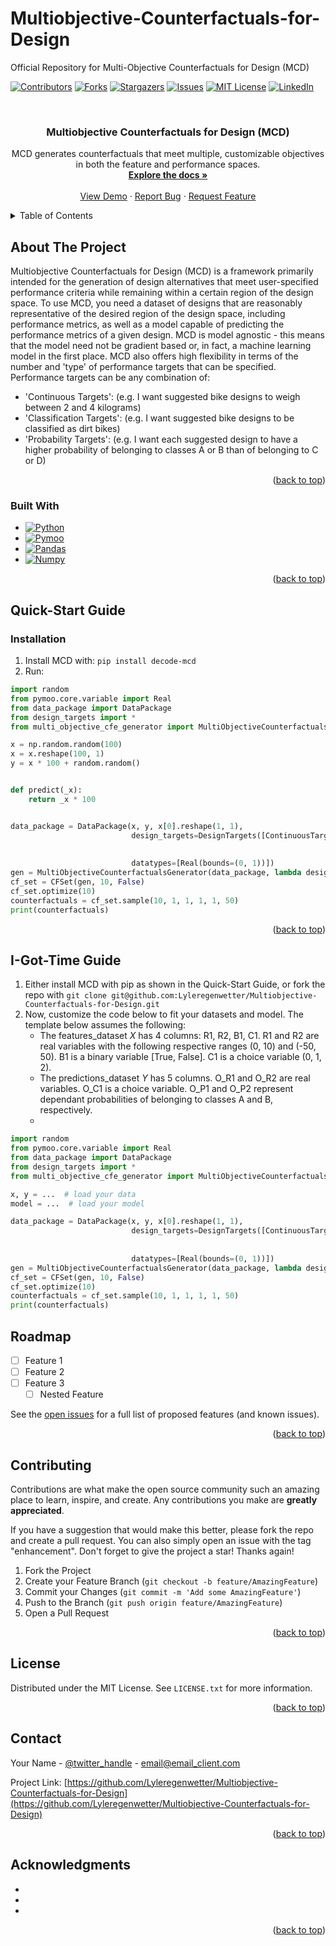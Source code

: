 # Multiobjective-Counterfactuals-for-Design

Official Repository for Multi-Objective Counterfactuals for Design (MCD)

[![Contributors][contributors-shield]][contributors-url]
[![Forks][forks-shield]][forks-url]
[![Stargazers][stars-shield]][stars-url]
[![Issues][issues-shield]][issues-url]
[![MIT License][license-shield]][license-url]
[![LinkedIn][linkedin-shield]][linkedin-url]



<!-- PROJECT LOGO -->
<br />
<div align="center">

[//]: # (  <a href="https://github.com/Lyleregenwetter/Multiobjective-Counterfactuals-for-Design">)

[//]: # (    <img src="images/logo.png" alt="Logo" width="80" height="80">)

[//]: # (  </a>)

<h3 align="center">Multiobjective Counterfactuals for Design (MCD)</h3>

  <p align="center">
    MCD generates counterfactuals that meet multiple, customizable objectives in both the feature and performance spaces.  
    <br />
    <a href="https://github.com/Lyleregenwetter/Multiobjective-Counterfactuals-for-Design"><strong>Explore the docs »</strong></a>
    <br />
    <br />
    <a href="https://github.com/Lyleregenwetter/Multiobjective-Counterfactuals-for-Design">View Demo</a>
    ·
    <a href="https://github.com/Lyleregenwetter/Multiobjective-Counterfactuals-for-Design/issues">Report Bug</a>
    ·
    <a href="https://github.com/Lyleregenwetter/Multiobjective-Counterfactuals-for-Design/issues">Request Feature</a>
  </p>
</div>



<!-- TABLE OF CONTENTS -->
<details>
  <summary>Table of Contents</summary>
  <ol>
    <li>
      <a href="#about-the-project">About The Project</a>
      <ul>
        <li><a href="#built-with">Built With</a></li>
      </ul>
    </li>
    <li>
      <a href="#getting-started">Quick-Start Guide</a>
      <ul>
        <li><a href="#prerequisites">Prerequisites</a></li>
        <li><a href="#installation">Installation</a></li>
      </ul>
    </li>
    <li><a href="#usage">Quick-Start Guide</a></li>
    <li><a href="#roadmap">Roadmap</a></li>
    <li><a href="#contributing">Contributing</a></li>
    <li><a href="#license">License</a></li>
    <li><a href="#contact">Contact</a></li>
    <li><a href="#acknowledgments">Acknowledgments</a></li>
  </ol>
</details>



<!-- ABOUT THE PROJECT -->

## About The Project

Multiobjective Counterfactuals for Design (MCD) is a framework primarily intended for the generation of design
alternatives that meet user-specified
performance criteria while remaining within a certain region of the design space. To use MCD, you need a dataset of
designs that are reasonably representative of the desired region of the design space, including performance metrics,
as well as a model capable of predicting the performance metrics of a given design. MCD is model agnostic - this means
that the model need not be gradient based or,
in fact, a machine learning model in the first place. MCD also offers high flexibility in terms of the number and 'type'
of performance targets that can be specified.
Performance targets can be any combination of:

* 'Continuous Targets': (e.g. I want suggested bike designs to weigh between 2 and 4 kilograms)
* 'Classification Targets': (e.g. I want suggested bike designs to be classified as dirt bikes)
* 'Probability Targets': (e.g. I want each suggested design to have a higher probability of
  belonging to classes A or B than of
  belonging to C or D)

[//]: # ([![Product Name Screen Shot][product-screenshot]]&#40;https://example.com&#41;)

[//]: # ()

[//]: # (Here's a blank template to get started: To avoid retyping too much info. Do a search and replace with your text editor)

[//]: # (for the)

[//]: # (following: `github_username`, `repo_name`, `twitter_handle`, `linkedin_username`, `email_client`, `email`, `project_title`, `project_description`)

<p align="right">(<a href="#readme-top">back to top</a>)</p>

### Built With

* [![Python][python-badge-url]][python-url]
* [![Pymoo][pymoo-badge-url]][pymoo-url]
* [![Pandas][pandas-badge-url]][pandas-url]
* [![Numpy][numpy-badge-url]][numpy-url]

<p align="right">(<a href="#readme-top">back to top</a>)</p>



<!-- GETTING STARTED -->

## Quick-Start Guide

### Installation

1. Install MCD with:
   ```pip install decode-mcd```
2. Run:

```python
import random
from pymoo.core.variable import Real
from data_package import DataPackage
from design_targets import *
from multi_objective_cfe_generator import MultiObjectiveCounterfactualsGenerator, CFSet

x = np.random.random(100)
x = x.reshape(100, 1)
y = x * 100 + random.random()


def predict(_x):
    return _x * 100


data_package = DataPackage(x, y, x[0].reshape(1, 1),
                           design_targets=DesignTargets([ContinuousTarget(label=0,
                                                                          lower_bound=25,
                                                                          upper_bound=75)]),
                           datatypes=[Real(bounds=(0, 1))])
gen = MultiObjectiveCounterfactualsGenerator(data_package, lambda design: predict(design), [])
cf_set = CFSet(gen, 10, False)
cf_set.optimize(10)
counterfactuals = cf_set.sample(10, 1, 1, 1, 1, 50)
print(counterfactuals)
```

<p align="right">(<a href="#readme-top">back to top</a>)</p>



<!-- USAGE EXAMPLES -->

## I-Got-Time Guide

1. Either install MCD with pip as shown in the Quick-Start Guide, or fork the repo with
   ```git clone git@github.com:Lyleregenwetter/Multiobjective-Counterfactuals-for-Design.git```
2. Now, customize the code below to fit your datasets and model. The template below assumes the following:
    * The features_dataset _X_ has 4 columns: R1, R2, B1, C1. R1 and R2 are real variables
      with the following respective ranges (0, 10) and (-50, 50). B1 is a binary variable [True, False].
      C1 is a choice variable (0, 1, 2).
    * The predictions_dataset _Y_ has 5 columns. O_R1 and O_R2 are real variables.
      O_C1 is a choice variable. O_P1 and O_P2 represent dependant probabilities of belonging to classes A and B,
      respectively.
    *

```python
import random
from pymoo.core.variable import Real
from data_package import DataPackage
from design_targets import *
from multi_objective_cfe_generator import MultiObjectiveCounterfactualsGenerator, CFSet

x, y = ...  # load your data
model = ...  # load your model

data_package = DataPackage(x, y, x[0].reshape(1, 1),
                           design_targets=DesignTargets([ContinuousTarget(label=0,
                                                                          lower_bound=25,
                                                                          upper_bound=75)]),
                           datatypes=[Real(bounds=(0, 1))])
gen = MultiObjectiveCounterfactualsGenerator(data_package, lambda design: predict(design), [])
cf_set = CFSet(gen, 10, False)
cf_set.optimize(10)
counterfactuals = cf_set.sample(10, 1, 1, 1, 1, 50)
print(counterfactuals)
```

<!-- ROADMAP -->

## Roadmap

- [ ] Feature 1
- [ ] Feature 2
- [ ] Feature 3
    - [ ] Nested Feature

See the [open issues](https://github.com/Lyleregenwetter/Multiobjective-Counterfactuals-for-Design/issues) for a full
list of proposed features (and
known issues).

<p align="right">(<a href="#readme-top">back to top</a>)</p>



<!-- CONTRIBUTING -->

## Contributing

Contributions are what make the open source community such an amazing place to learn, inspire, and create. Any
contributions you make are **greatly appreciated**.

If you have a suggestion that would make this better, please fork the repo and create a pull request. You can also
simply open an issue with the tag "enhancement".
Don't forget to give the project a star! Thanks again!

1. Fork the Project
2. Create your Feature Branch (`git checkout -b feature/AmazingFeature`)
3. Commit your Changes (`git commit -m 'Add some AmazingFeature'`)
4. Push to the Branch (`git push origin feature/AmazingFeature`)
5. Open a Pull Request

<p align="right">(<a href="#readme-top">back to top</a>)</p>



<!-- LICENSE -->

## License

Distributed under the MIT License. See `LICENSE.txt` for more information.

<p align="right">(<a href="#readme-top">back to top</a>)</p>



<!-- CONTACT -->

## Contact

Your Name - [@twitter_handle](https://twitter.com/twitter_handle) - email@email_client.com

Project
Link: [https://github.com/Lyleregenwetter/Multiobjective-Counterfactuals-for-Design](https://github.com/Lyleregenwetter/Multiobjective-Counterfactuals-for-Design)

<p align="right">(<a href="#readme-top">back to top</a>)</p>



<!-- ACKNOWLEDGMENTS -->

## Acknowledgments

* []()
* []()
* []()

<p align="right">(<a href="#readme-top">back to top</a>)</p>



<!-- MARKDOWN LINKS & IMAGES -->
<!-- https://www.markdownguide.org/basic-syntax/#reference-style-links -->

[contributors-shield]: https://img.shields.io/github/contributors/github_username/repo_name.svg?style=for-the-badge

[contributors-url]: https://github.com/Lyleregenwetter/Multiobjective-Counterfactuals-for-Design/graphs/contributors

[forks-shield]: https://img.shields.io/github/forks/github_username/repo_name.svg?style=for-the-badge

[forks-url]: https://github.com/Lyleregenwetter/Multiobjective-Counterfactuals-for-Design/network/members

[stars-shield]: https://img.shields.io/github/stars/github_username/repo_name.svg?style=for-the-badge

[stars-url]: https://github.com/Lyleregenwetter/Multiobjective-Counterfactuals-for-Design/stargazers

[issues-shield]: https://img.shields.io/github/issues/github_username/repo_name.svg?style=for-the-badge

[issues-url]: https://github.com/Lyleregenwetter/Multiobjective-Counterfactuals-for-Design/issues

[license-shield]: https://img.shields.io/github/license/github_username/repo_name.svg?style=for-the-badge

[license-url]: https://github.com/Lyleregenwetter/Multiobjective-Counterfactuals-for-Design/blob/master/LICENSE

[linkedin-shield]: https://img.shields.io/badge/-LinkedIn-black.svg?style=for-the-badge&logo=linkedin&colorB=555

[linkedin-url]: https://linkedin.com/in/linkedin_username

[product-screenshot]: images/screenshot.png

[Next.js]: https://img.shields.io/badge/next.js-000000?style=for-the-badge&logo=nextdotjs&logoColor=white

[Next-url]: https://nextjs.org/

[React.js]: https://img.shields.io/badge/React-20232A?style=for-the-badge&logo=react&logoColor=61DAFB

[React-url]: https://reactjs.org/

[Vue.js]: https://img.shields.io/badge/Vue.js-35495E?style=for-the-badge&logo=vuedotjs&logoColor=4FC08D

[Vue-url]: https://vuejs.org/

[Angular.io]: https://img.shields.io/badge/Angular-DD0031?style=for-the-badge&logo=angular&logoColor=white

[Angular-url]: https://angular.io/

[python-badge-url]: https://img.shields.io/badge/language-python-purple

[python-url]: https://www.python.org/

[pandas-badge-url]: https://img.shields.io/badge/framework-pandas-red

[pandas-url]: https://pandas.pydata.org/

[numpy-badge-url]: https://img.shields.io/badge/frameowrk-numpy-green

[numpy-url]: https://numpy.org/

[pymoo-badge-url]: https://img.shields.io/badge/framework-pymoo-blue

[pymoo-url]: https://pymoo.org/

[Svelte.dev]: https://img.shields.io/badge/Svelte-4A4A55?style=for-the-badge&logo=svelte&logoColor=FF3E00

[Svelte-url]: https://svelte.dev/

[Laravel.com]: https://img.shields.io/badge/Laravel-FF2D20?style=for-the-badge&logo=laravel&logoColor=white

[Laravel-url]: https://laravel.com

[Bootstrap.com]: https://img.shields.io/badge/Bootstrap-563D7C?style=for-the-badge&logo=bootstrap&logoColor=white

[Bootstrap-url]: https://getbootstrap.com

[JQuery.com]: https://img.shields.io/badge/jQuery-0769AD?style=for-the-badge&logo=jquery&logoColor=white

[JQuery-url]: https://jquery.com 